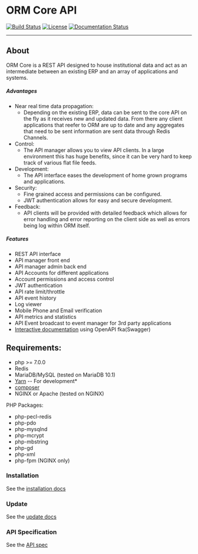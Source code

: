 # ORM Core API

[![Build Status](https://travis-ci.org/OpenResourceManager/Core.svg?branch=master)](https://travis-ci.org/OpenResourceManager/Core)
[![License](https://img.shields.io/badge/license-MIT-blue.svg)](LICENSE)
[![Documentation Status](https://readthedocs.org/projects/openresourcemanagercore/badge/?version=latest)](http://openresourcemanagercore.readthedocs.io/en/latest/?badge=latest)

---

## About

ORM Core is a REST API designed to house institutional data and act as an intermediate between an existing ERP and an array of applications and systems.

##### Advantages
 
* Near real time data propagation:
    * Depending on the existing ERP, data can be sent to the core API on the fly as it receives new and updated data. From there any client applications that reefer to ORM are up to date and any aggregates that need to be sent information are sent data through Redis Channels. 
* Control:
    * The API manager allows you to view API clients. In a large environment this has huge benefits, since it can be very hard to keep track of various flat file feeds.
* Development:
    * The API interface eases the development of home grown programs and applications.
* Security:
    * Fine grained access and permissions can be configured.
    * JWT authentication allows for easy and secure development.
* Feedback:
    * API clients will be provided with detailed feedback which allows for error handling and error reporting on the client side as well as errors being log within ORM itself.

##### Features

* REST API interface
* API manager front end
* API manager admin back end
* API Accounts for different applications
* Account permissions and access control
* JWT authentication
* API rate limit/throttle
* API event history
* Log viewer
* Mobile Phone and Email verification
* API metrics and statistics
* API Event broadcast to event manager for 3rd party applications
* [Interactive documentation](https://demo-orm.sage.edu/api/documentation) using OpenAPI fka(Swagger)

## Requirements:

* php >= 7.0.0
* Redis
* MariaDB/MySQL (tested on MariaDB 10.1)
* [Yarn](https://yarnpkg.com/) -- For development*
* [composer](https://getcomposer.org/)
* NGINX or Apache (tested on NGINX)

PHP Packages:

* php-pecl-redis
* php-pdo
* php-mysqlnd
* php-mcrypt
* php-mbstring
* php-gd
* php-xml
* php-fpm (NGINX only)

### Installation

See the [installation docs](Install.md)

### Update

See the [update docs](Update.md)

### API Specification

See the [API spec](Specification.md)
